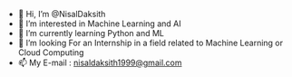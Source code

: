 - 👋 Hi, I’m @NisalDaksith
- 👀 I’m interested in Machine Learning and AI
- 🌱 I’m currently learning Python and ML
- 💞️ I’m looking For an Internship in a field related to Machine Learning or Cloud Computing
- 📫 My E-mail : nisaldaksith1999@gmail.com

<!---
NisalDaksith/NisalDaksith is a ✨ special ✨ repository because its `README.md` (this file) appears on your GitHub profile.
You can click the Preview link to take a look at your changes.
--->
